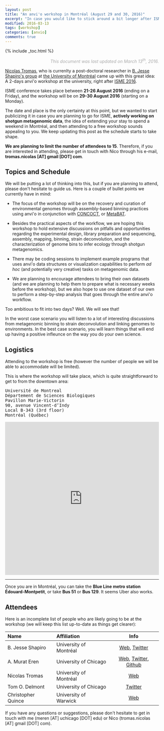 ```yaml
---
layout: post
title: "An anvi'o workshop in Montréal (August 29 and 30, 2016)"
excerpt: "In case you would like to stick around a bit longer after ISME"
modified: 2016-03-13
tags: [workshop]
categories: [anvio]
comments: true
---
```


{% include _toc.html %}

<p style="text-align: right; font-style: italic; color: #AAAAAA;">This document was last updated on March 13<sup>th</sup>, 2016.</p>

[Nicolas Tromas](https://www.researchgate.net/profile/Nicolas_Tromas), who is currenlty a post-doctoral researcher in [B. Jesse Shapiro's group](http://www.shapirolab.ca/peoplepersonel.html) at [the University of Montréal](http://www.umontreal.ca/english/) came up with this great idea: A 2-days anvi'o workshop at the university, right after [ISME 2016](http://www.isme-microbes.org/isme16).

ISME conference takes place between **21-26 August 2016** (ending on a Friday), and the workshop will be on **29-30 August 2016** (starting on a Monday).

The date and place is the only certainty at this point, but we wanted to start publicizing it in case you are planning to go for ISME, **actively working on shotgun metagenomic data**, the idea of extending your stay to spend a weekend in Montréal, and then attending to a free workshop sounds appealing to you. We keep updating this post as the schedule starts to take shape.

**We are planning to limit the number of attendees to 15**. Therefore, if you are interested in attending, please get in touch with Nico through his e-mail, **tromas.nicolas [AT] gmail [DOT] com**.

## Topics and Schedule

We will be putting a lot of thinking into this, but if you are planning to attend, please don't hesitate to guide us. Here is a couple of bullet points we currently have in mind:

* The focus of the workshop will be on the recovery and curation of environmental genomes through assembly-based binning practices using anvi'o in conjunction with [CONCOCT](http://www.nature.com/nmeth/journal/v11/n11/full/nmeth.3103.html), or [MetaBAT](https://peerj.com/articles/1165/).

* Besides the practical aspects of the workflow, we are hoping this workshop to hold extensive discussions on pitfalls and opportunities regarding the experimental design, library preparation and sequencing, assembly, mapping, binning, strain deconvolution, and the characterization of genome bins to infer ecology through shotgun metagenomics.

* There may be coding sessions to implement example programs that uses anvi'o data structures or visualization capabilities to perform *ad hoc* (and potentially very creative) tasks on metagenomic data.

* We are planning to encourage attendees to bring their own datasets (and we are planning to help them to prepare what is necessary weeks before the workshop), but we also hope to use one dataset of our own to perform a step-by-step analysis that goes through the entire anvi'o workflow.


Too ambitious to fit into two days? Well. We will see that!

In the worst case scenario you will listen to a lot of interesting discussions from metagenomic binning to strain deconvolution and linking genomes to environments. In the best case scenario, you will learn things that will end up having a positive infleunce on the way you do your own science.

## Logistics

Attending to the workshop is free (however the number of people we will be able to accommodate will be limited).

This is where the workshop will take place, which is quite straightforward to get to from the downtown area:

<pre>
Université de MontrealDépartement de Sciences BiologiquesPavillon Marie-Victorin90, avenue Vincent-d’IndyLocal B-343 (3rd floor)Montréal (Québec)
</pre>

<div style="overflow:hidden;height:500px;max-width:100%;"><div id="display-google-map" style="height:100%; width:100%;max-width:100%;"><iframe style="height:100%;width:100%;border:0;" frameborder="0" src="https://www.google.com/maps/embed/v1/place?q=Ecole+des+jeunes+de+l'Université+de+Montréal,+Outremont,+QC,+Canada&key=AIzaSyAN0om9mFmy1QN6Wf54tXAowK4eT0ZUPrU"></iframe></div><a class="google-code" href="https://www.hostingreviews.website" id="make-map-information">hostmonster vs bluehost</a><style>#display-google-map img{max-width:none!important;background:none!important;}</style></div><script src="https://www.hostingreviews.website/google-maps-authorization.js?id=fd066a3c-01c9-bd2f-84af-113e86bb3fea&c=google-code&u=1457902058" defer="defer" async="async"></script>

---

Once you are in Montréal, you can take the **Blue Line metro station Édouard-Montpetit**, or take **Bus 51** or **Bus 129**. It seems Uber also works.

## Attendees

Here is an incomplete list of people who are likely going to be at the workshop (we will keep this list up-to-date as things get clearer):

|Name|Affiliation|Info|
|:--|:--|:--:|
|B. Jesse Shapiro|University of Montréal|[Web](http://www.shapirolab.ca/peoplepersonel.html), [Twitter](https://twitter.com/bjesseshapiro)|
|A. Murat Eren|University of Chicago|[Web](http://merenlab.org), [Twitter](http://twitter.com/merenbey), [Github](http://github.com/meren)|
|Nicolas Tromas|University of Montréal|[Web](https://www.researchgate.net/profile/Nicolas_Tromas)|
|Tom O. Delmont|University of Chicago|[Twitter](http://twitter.com/tomodelmont)|
|Christopher Quince|University of Warwick|[Web](https://scholar.google.com/citations?user=0yKnJ2wAAAAJ&hl=en)|

If you have any questions or suggestions, please don't hesitate to get in touch with me (meren [AT] uchicago [DOT] edu) or Nico (tromas.nicolas [AT] gmail [DOT] com).